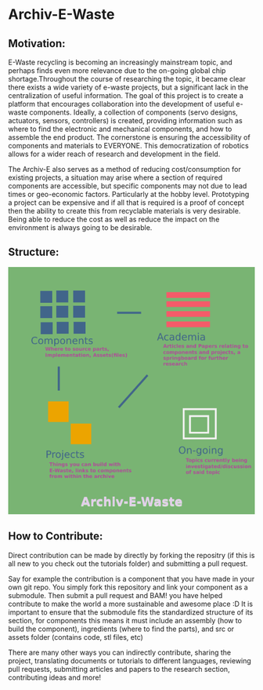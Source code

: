 # Archiv-E-Waste

<h2> Motivation:</h2>

E-Waste recycling is becoming an increasingly mainstream topic, and perhaps finds even more relevance due to the on-going global chip shortage.Throughout the course of researching the topic, it became clear there exists a wide variety of e-waste projects, but a significant lack in the centralization of useful information. The goal of this project is to create a platform that encourages collaboration into the development of useful e-waste components. Ideally, a collection of  components (servo designs, actuators, sensors, controllers) is created, providing information such as where to find the electronic and mechanical components, and how to assemble the end product. The cornerstone is ensuring the accessibility of components and materials to EVERYONE. This democratization of robotics allows for a wider reach of research and development in the field.

The Archiv-E also serves as a method of reducing cost/consumption for existing projects, a situation may arise where a section of required components are accessible, but specific components may not due to lead times or geo-economic factors. Particularly at the hobby level. Prototyping a project can be expensive and if all that is required is a proof of concept then the ability to create this from recyclable materials is very desirable. Being able to reduce the cost as well as reduce the impact on the environment is always going to be desirable.

<h2> Structure:</h2>

<img src = "./misc/structure.png">

<h2>How to Contribute:</h2>

Direct contribution can be made by directly by forking the repositry (if this is all new to you check out the tutorials folder) and submitting a pull request.

Say for example the contribution is a component that you have made in your own git repo. You simply fork this repository and link your component as a submodule. Then submit a pull request and BAM! you have helped contribute to make the world a more sustainable and awesome place :D It is important to ensure that the submodule fits the standardized structure of its section, for components this means it must include an assembly (how to build the component), ingredients (where to find the parts), and src or assets folder (contains code, stl files, etc)

There are many other ways you can indirectly contribute, sharing the project, translating documents or tutorials to different languages, reviewing pull requests, submitting articles and papers to the research section, contributing ideas and more! 
